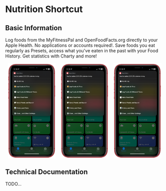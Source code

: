 # Nutrition Shortcut
## Basic Information
Log foods from the MyFitnessPal and OpenFoodFacts.org directly to your Apple Health. No applications or accounts required!. Save foods you eat regularly as Presets, access what you've eaten in the past with your Food History. Get statistics with Charty and more!


<p float="left" style="display:flex;justify-content:space-around">
  <img src="./readme-assets/main_menu.png" alt="Main Menu" width="30%"/>
  <img src="./readme-assets/main_menu.png" alt="Main Menu" width="30%"/>
  <img src="./readme-assets/main_menu.png" alt="Main Menu" width="30%"/>
</p>

## Technical Documentation
TODO...